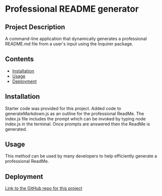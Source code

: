 # Professional README generator

## Project Description
A command-line application that dynamically generates a professional README.md file from a user's input using the Inquirer package.

## Contents

- [Installation](#installation)
- [Usage](#usage)
- [Deployment](#deployment)


## Installation

Starter code was provided for this project. Added code to generateMarkdown.js as an outline for the professional ReadMe. The index.js file includes the prompt which can be invoked by typing node index.js in the terminal. Once prompts are answered then the ReadMe is generated.

## Usage

This method can be used by many developers to help efficiently generate a professional ReadMe.


## Deployment


[Link to the GitHub repo for this project](https://github.com/Sabrinasaunders/professional-README-generator)


